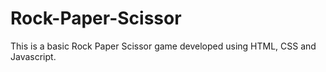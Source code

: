 # Rock-Paper-Scissor
This is a basic Rock Paper Scissor game developed using HTML, CSS and Javascript.
